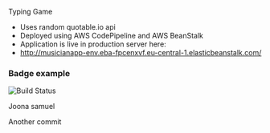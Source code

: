Typing Game

- Uses random quotable.io api
- Deployed using AWS CodePipeline and AWS BeanStalk
- Application is live in production server here:
- http://musicianapp-env.eba-fpcenxvf.eu-central-1.elasticbeanstalk.com/


### Badge example

![Build Status](https://img.shields.io/badge/build-passing-brightgreen)

Joona
samuel

Another commit